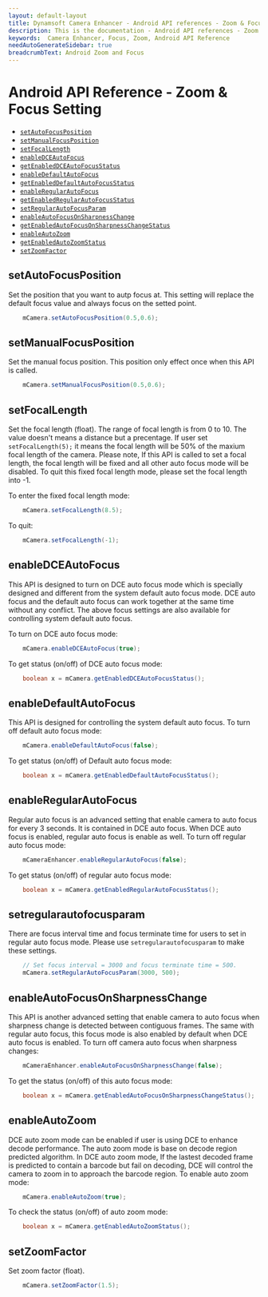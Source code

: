 ```yaml
---
layout: default-layout
title: Dynamsoft Camera Enhancer - Android API references - Zoom & Focus Setting
description: This is the documentation - Android API references - Zoom & Focus Setting page of Dynamsoft Camera Enhancer.
keywords:  Camera Enhancer, Focus, Zoom, Android API Reference
needAutoGenerateSidebar: true
breadcrumbText: Android Zoom and Focus
---
```


# Android API Reference - Zoom & Focus Setting

- [`setAutoFocusPosition`](#setautofocusposition)
- [`setManualFocusPosition`](#setautofocusposition)
- [`setFocalLength`](#setfocallength)
- [`enableDCEAutoFocus`](#enabledceautofocus)
- [`getEnabledDCEAutoFocusStatus`](#enabledceautofocus)
- [`enableDefaultAutoFocus`](#enabledefaultautofocus)
- [`getEnabledDefaultAutoFocusStatus`](#enabledefaultautofocus)
- [`enableRegularAutoFocus`](#enableregularautofocus)
- [`getEnabledRegularAutoFocusStatus`](#enableregularautofocus)
- [`setRegularAutoFocusParam`](#setregularautofocusparam)
- [`enableAutoFocusOnSharpnessChange`](#enableautofocusonsharpnesschange)
- [`getEnabledAutoFocusOnSharpnessChangeStatus`](#enableautofocusonsharpnesschange)
- [`enableAutoZoom`](#enableautozoom)
- [`getEnabledAutoZoomStatus`](#enableautozoom)
- [`setZoomFactor`](#setzoomfactor)

## setAutoFocusPosition

Set the position that you want to autp focus at. This setting will replace the default focus value and always focus on the setted point.

```Java
    mCamera.setAutoFocusPosition(0.5,0.6);
```

## setManualFocusPosition

Set the manual focus position. This position only effect once when this API is called.

```Java
    mCamera.setManualFocusPosition(0.5,0.6);
```

## setFocalLength

Set the focal length (float). The range of focal length is from 0 to 10. The value doesn't means a distance but a precentage. If user set `setFocalLength(5);` it means the focal length will be 50% of the maxium focal length of the camera. Please note, If this API is called to set a focal length, the focal length will be fixed and all other auto focus mode will be disabled. To quit this fixed focal length mode, please set the focal length into -1.

To enter the fixed focal length mode:
```java
    mCamera.setFocalLength(8.5);
```
To quit:
```java
    mCamera.setFocalLength(-1);
```

## enableDCEAutoFocus

This API is designed to turn on DCE auto focus mode which is specially designed and different from the system default auto focus mode. DCE auto focus and the default auto focus can work together at the same time without any conflict. The above focus settings are also available for controlling system default auto focus.

To turn on DCE auto focus mode:
```java
    mCamera.enableDCEAutoFocus(true);
```
To get status (on/off) of DCE auto focus mode:
```java
    boolean x = mCamera.getEnabledDCEAutoFocusStatus();
```

## enableDefaultAutoFocus

This API is designed for controlling the system default auto focus. To turn off default auto focus mode:
```java
    mCamera.enableDefaultAutoFocus(false);
```
To get status (on/off) of Default auto focus mode:
```java
    boolean x = mCamera.getEnabledDefaultAutoFocusStatus();
```

## enableRegularAutoFocus

Regular auto focus is an advanced setting that enable camera to auto focus for every 3 seconds. It is contained in DCE auto focus. When DCE auto focus is enabled, regular auto focus is enable as well. To turn off regular auto focus mode:
```java 
    mCameraEnhancer.enableRegularAutoFocus(false);
```
To get status (on/off) of regular auto focus mode:
```java
    boolean x = mCamera.getEnabledRegularAutoFocusStatus();
```

## setregularautofocusparam

There are focus interval time and focus terminate time for users to set in regular auto focus mode. Please use `setregularautofocusparam` to make these settings.
```java
    // Set focus interval = 3000 and focus terminate time = 500.
    mCamera.setRegularAutoFocusParam(3000, 500);
``` 

## enableAutoFocusOnSharpnessChange

This API is another advanced setting that enable camera to auto focus when sharpness change is detected between contiguous frames. The same with regular auto focus, this focus mode is also enabled by default when DCE auto focus is enabled. To turn off camera auto focus when sharpness changes:
```java
    mCameraEnhancer.enableAutoFocusOnSharpnessChange(false);
```
To get the status (on/off) of this auto focus mode:
```java
    boolean x = mCamera.getEnabledAutoFocusOnSharpnessChangeStatus();
```

## enableAutoZoom

DCE auto zoom mode can be enabled if user is using DCE to enhance decode performance. The auto zoom mode is base on decode region predicted algorithm. In DCE auto zoom mode, If the lastest decoded frame is predicted to contain a barcode but fail on decoding, DCE will control the camera to zoom in to approach the barcode region.
To enable auto zoom mode:
```java
    mCamera.enableAutoZoom(true);
```
To check the status (on/off) of auto zoom mode:
```java
    boolean x = mCamera.getEnabledAutoZoomStatus();
```

## setZoomFactor

Set zoom factor (float).
```java
    mCamera.setZoomFactor(1.5);
```